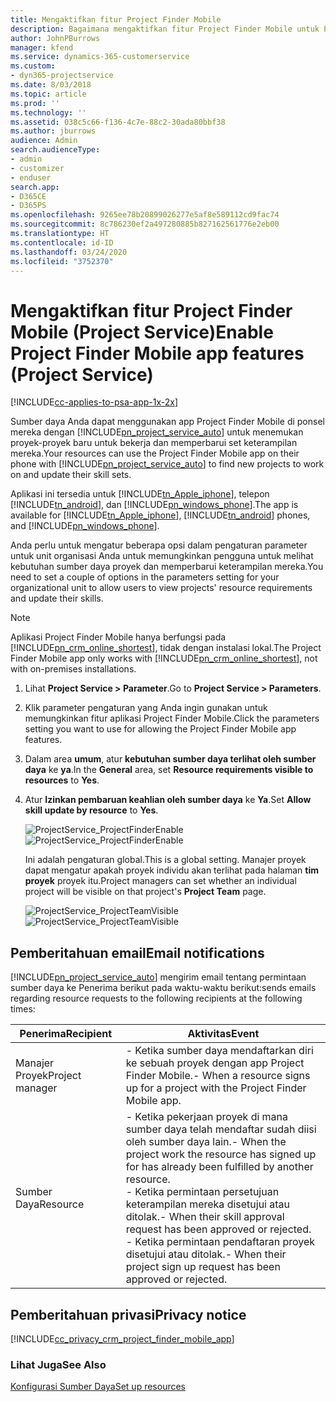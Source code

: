 ```yaml
---
title: Mengaktifkan fitur Project Finder Mobile
description: Bagaimana mengaktifkan fitur Project Finder Mobile untuk Project Service
author: JohnPBurrows
manager: kfend
ms.service: dynamics-365-customerservice
ms.custom:
- dyn365-projectservice
ms.date: 8/03/2018
ms.topic: article
ms.prod: ''
ms.technology: ''
ms.assetid: 038c5c66-f136-4c7e-88c2-30ada80bbf38
ms.author: jburrows
audience: Admin
search.audienceType:
- admin
- customizer
- enduser
search.app:
- D365CE
- D365PS
ms.openlocfilehash: 9265ee78b20899026277e5af8e589112cd9fac74
ms.sourcegitcommit: 8c786230ef2a497280885b827162561776e2eb00
ms.translationtype: HT
ms.contentlocale: id-ID
ms.lasthandoff: 03/24/2020
ms.locfileid: "3752370"
---
```

# <a name="enable-project-finder-mobile-app-features-project-service"></a><span data-ttu-id="71e34-103">Mengaktifkan fitur Project Finder Mobile (Project Service)</span><span class="sxs-lookup"><span data-stu-id="71e34-103">Enable Project Finder Mobile app features (Project Service)</span></span>

[!INCLUDE[cc-applies-to-psa-app-1x-2x](../includes/cc-applies-to-psa-app-1x-2x.md)]

<span data-ttu-id="71e34-104">Sumber daya Anda dapat menggunakan app Project Finder Mobile di ponsel mereka dengan [!INCLUDE[pn_project_service_auto](../includes/pn-project-service-auto.md)] untuk menemukan proyek-proyek baru untuk bekerja dan memperbarui set keterampilan mereka.</span><span class="sxs-lookup"><span data-stu-id="71e34-104">Your resources can use the Project Finder Mobile app on their phone with [!INCLUDE[pn_project_service_auto](../includes/pn-project-service-auto.md)] to find new projects to work on and update their skill sets.</span></span>  
  
 <span data-ttu-id="71e34-105">Aplikasi ini tersedia untuk [!INCLUDE[tn_Apple_iphone](../includes/tn-apple-iphone.md)], telepon [!INCLUDE[tn_android](../includes/tn-android.md)], dan [!INCLUDE[pn_windows_phone](../includes/pn-windows-phone.md)].</span><span class="sxs-lookup"><span data-stu-id="71e34-105">The app is available for [!INCLUDE[tn_Apple_iphone](../includes/tn-apple-iphone.md)], [!INCLUDE[tn_android](../includes/tn-android.md)] phones, and [!INCLUDE[pn_windows_phone](../includes/pn-windows-phone.md)].</span></span>  
  
 <span data-ttu-id="71e34-106">Anda perlu untuk mengatur beberapa opsi dalam pengaturan parameter untuk unit organisasi Anda untuk memungkinkan pengguna untuk melihat kebutuhan sumber daya proyek dan memperbarui keterampilan mereka.</span><span class="sxs-lookup"><span data-stu-id="71e34-106">You need to set a couple of options in the parameters setting for your organizational unit to allow users to view projects' resource requirements and update their skills.</span></span>  
  
> [!NOTE]
>  <span data-ttu-id="71e34-107">Aplikasi Project Finder Mobile hanya berfungsi pada [!INCLUDE[pn_crm_online_shortest](../includes/pn-crm-online-shortest.md)], tidak dengan instalasi lokal.</span><span class="sxs-lookup"><span data-stu-id="71e34-107">The Project Finder Mobile app only works with [!INCLUDE[pn_crm_online_shortest](../includes/pn-crm-online-shortest.md)], not with on-premises installations.</span></span>  
  
1. <span data-ttu-id="71e34-108">Lihat **Project Service > Parameter**.</span><span class="sxs-lookup"><span data-stu-id="71e34-108">Go to **Project Service > Parameters**.</span></span>  
  
2. <span data-ttu-id="71e34-109">Klik parameter pengaturan yang Anda ingin gunakan untuk memungkinkan fitur aplikasi Project Finder Mobile.</span><span class="sxs-lookup"><span data-stu-id="71e34-109">Click the parameters setting you want to use for allowing the Project Finder Mobile app features.</span></span>  
  
3. <span data-ttu-id="71e34-110">Dalam area **umum**, atur **kebutuhan sumber daya terlihat oleh sumber daya** ke **ya**.</span><span class="sxs-lookup"><span data-stu-id="71e34-110">In the **General** area, set **Resource requirements visible to resources** to **Yes**.</span></span>  
  
4. <span data-ttu-id="71e34-111">Atur **Izinkan pembaruan keahlian oleh sumber daya** ke **Ya**.</span><span class="sxs-lookup"><span data-stu-id="71e34-111">Set **Allow skill update by resource** to **Yes**.</span></span>  
  
   <span data-ttu-id="71e34-112">![ProjectService_ProjectFinderEnable](../project-service/media/project-service-project-finder-enable.png "ProjectService_ProjectFinderEnable")</span><span class="sxs-lookup"><span data-stu-id="71e34-112">![ProjectService_ProjectFinderEnable](../project-service/media/project-service-project-finder-enable.png "ProjectService_ProjectFinderEnable")</span></span>  
  
   <span data-ttu-id="71e34-113">Ini adalah pengaturan global.</span><span class="sxs-lookup"><span data-stu-id="71e34-113">This is a global setting.</span></span> <span data-ttu-id="71e34-114">Manajer proyek dapat mengatur apakah proyek individu akan terlihat pada halaman **tim proyek** proyek itu.</span><span class="sxs-lookup"><span data-stu-id="71e34-114">Project managers can set whether an individual project will be visible on that project's **Project Team** page.</span></span>  
  
   <span data-ttu-id="71e34-115">![ProjectService_ProjectTeamVisible](../project-service/media/project-service-project-team-visible.png "ProjectService_ProjectTeamVisible")</span><span class="sxs-lookup"><span data-stu-id="71e34-115">![ProjectService_ProjectTeamVisible](../project-service/media/project-service-project-team-visible.png "ProjectService_ProjectTeamVisible")</span></span>  
  
## <a name="email-notifications"></a><span data-ttu-id="71e34-116">Pemberitahuan email</span><span class="sxs-lookup"><span data-stu-id="71e34-116">Email notifications</span></span>  
 [!INCLUDE[pn_project_service_auto](../includes/pn-project-service-auto.md)] <span data-ttu-id="71e34-117">mengirim email tentang permintaan sumber daya ke Penerima berikut pada waktu-waktu berikut:</span><span class="sxs-lookup"><span data-stu-id="71e34-117">sends emails regarding resource requests to the following recipients at the following times:</span></span>  
  
|<span data-ttu-id="71e34-118">Penerima</span><span class="sxs-lookup"><span data-stu-id="71e34-118">Recipient</span></span>|<span data-ttu-id="71e34-119">Aktivitas</span><span class="sxs-lookup"><span data-stu-id="71e34-119">Event</span></span>|  
|---------------|-----------|  
|<span data-ttu-id="71e34-120">Manajer Proyek</span><span class="sxs-lookup"><span data-stu-id="71e34-120">Project manager</span></span>|<span data-ttu-id="71e34-121">-   Ketika sumber daya mendaftarkan diri ke sebuah proyek dengan app Project Finder Mobile.</span><span class="sxs-lookup"><span data-stu-id="71e34-121">-   When a resource signs up for a project with the Project Finder Mobile app.</span></span>|  
|<span data-ttu-id="71e34-122">Sumber Daya</span><span class="sxs-lookup"><span data-stu-id="71e34-122">Resource</span></span>|<span data-ttu-id="71e34-123">-   Ketika pekerjaan proyek di mana sumber daya telah mendaftar sudah diisi oleh sumber daya lain.</span><span class="sxs-lookup"><span data-stu-id="71e34-123">-   When the project work the resource has signed up for has already been fulfilled by another resource.</span></span><br /><span data-ttu-id="71e34-124">-   Ketika permintaan persetujuan keterampilan mereka disetujui atau ditolak.</span><span class="sxs-lookup"><span data-stu-id="71e34-124">-   When their skill approval request has been approved or rejected.</span></span><br /><span data-ttu-id="71e34-125">-   Ketika permintaan pendaftaran proyek disetujui atau ditolak.</span><span class="sxs-lookup"><span data-stu-id="71e34-125">-   When their project sign up request has been approved or rejected.</span></span>|  
  
## <a name="privacy-notice"></a><span data-ttu-id="71e34-126">Pemberitahuan privasi</span><span class="sxs-lookup"><span data-stu-id="71e34-126">Privacy notice</span></span>  
 [!INCLUDE[cc_privacy_crm_project_finder_mobile_app](../includes/cc-privacy-crm-project-finder-mobile-app.md)]  
  
### <a name="see-also"></a><span data-ttu-id="71e34-127">Lihat Juga</span><span class="sxs-lookup"><span data-stu-id="71e34-127">See Also</span></span>  
 [<span data-ttu-id="71e34-128">Konfigurasi Sumber Daya</span><span class="sxs-lookup"><span data-stu-id="71e34-128">Set up resources</span></span>](../project-service/set-up-resources.md)
